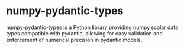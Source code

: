 # numpy-pydantic-types
numpy-pydantic-types is a Python library providing numpy scalar data types compatible with pydantic, allowing for easy validation and enforcement of numerical precision in pydantic models.
